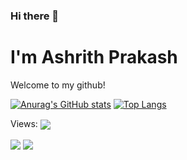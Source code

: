 ### Hi there 👋
# I'm Ashrith Prakash


Welcome to my github!

[![Anurag's GitHub stats](https://github-readme-stats.vercel.app/api?username=xxcheckmatexx&include_all_commits=true&count_private=true&show_icons=true&line_height=20&title_color=FFFFFF&icon_color=FFFFFF&text_color=FFFFFF&bg_color=0D1117)](https://github.com/anuraghazra/github-readme-stats)
[![Top Langs](https://github-readme-stats.vercel.app/api/top-langs/?username=xxcheckmatexx&layout=compact&count_private=true&include_all_commits=true&show_icons=true&line_height=20&title_color=FFFFFF&icon_color=FFFFFF&text_color=FFFFFF&bg_color=0D1117)](https://github.com/anuraghazra/github-readme-stats)

Views:
<img align="center" src="https://profile-counter.glitch.me/{xxcheckmatexx}/count.svg"/>

<img align="center" src="https://github-readme-stats.vercel.app/api?username=samflab&count_private=true&show_icons=true&theme=radical"/>
<!-- <img align="center" src="https://github-readme-stats.vercel.app/api/top-langs/?username=samflab&layout=compact&theme=radical&count_private=true"/> -->
<img align="center" src="https://github-readme-streak-stats.herokuapp.com/?user=xxcheckmatexx&theme=radical"/>
<br/>
